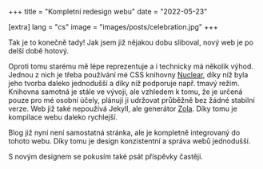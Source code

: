 +++
title = "Kompletní redesign webu"
date = "2022-05-23"

[extra]
lang = "cs"
image = "images/posts/celebration.jpg"
+++

Tak je to konečně tady! Jak jsem již nějakou dobu sliboval, nový web je po delší době hotový.

Oproti tomu starému mě lépe reprezentuje a i technicky má několik výhod. Jednou z nich je třeba používání mé CSS knihovny [Nuclear](https://pervoj.cz/nuclear/), díky níž byla jeho tvorba daleko jednodušší a díky níž podporuje např. tmavý režim. Knihovna samotná je stále ve vývoji, ale vzhledem k tomu, že je určená pouze pro mé osobní účely, plánuji ji udržovat průběžně bez žádné stabilní verze. Web již také nepoužívá Jekyll, ale generátor [Zola](https://www.getzola.org/). Díky tomu je kompilace webu daleko rychlejší.

Blog již nyní není samostatná stránka, ale je kompletně integrovaný do tohoto webu. Díky tomu je design konzistentní a správa webů jednodušší.

S novým designem se pokusím také psát příspěvky častěji.
